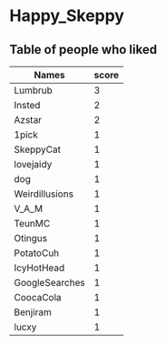 # Happy_Skeppy
## Table of people who liked
Names | score
--- | ---
Lumbrub | 3
Insted | 2
Azstar | 2
1pick | 1
SkeppyCat | 1
lovejaidy | 1
dog | 1
Weirdillusions | 1
V_A_M | 1
TeunMC | 1
Otingus | 1
PotatoCuh | 1
IcyHotHead | 1
GoogleSearches | 1
CoocaCola | 1
Benjiram | 1
lucxy | 1
